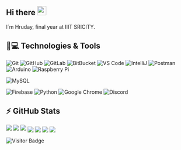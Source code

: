 ## Hi there <img src="https://media.giphy.com/media/hvRJCLFzcasrR4ia7z/giphy.gif" width="25px"></a>

I´m Hruday, final year at IIIT SRICITY.

## 🚀💻 Technologies & Tools

  ![Git](https://img.shields.io/badge/-Git-black?style=flat-square&logo=git)
  ![GitHub](https://img.shields.io/badge/-GitHub-181717?style=flat-square&logo=github)
  ![GitLab](https://img.shields.io/badge/-GitLab-FCA121?style=flat-square&logo=gitlab)
  ![BitBucket](https://img.shields.io/badge/-BitBucket-darkblue?style=flat-square&logo=bitbucket)
  ![VS Code](https://img.shields.io/badge/-VS%20Code-007ACC?style=flat-square&logo=visual-studio-code)
  ![IntelliJ](https://img.shields.io/badge/-IntelliJ%20IDEA-black?style=flat-square&logo=jetbrains)
  ![Postman](https://img.shields.io/badge/Postman-black?style=flat-square&logo=postman)
  ![Arduino](https://img.shields.io/badge/Arduino-black?style=flat-square&logo=arduino)
  ![Raspberry Pi](https://img.shields.io/badge/-Raspberry%20Pi-C51A4A?style=flat-square&logo=Raspberry-Pi)
  

  ![MySQL](https://img.shields.io/badge/-MySQL-black?style=flat-square&logo=mysql)


  ![Firebase](https://img.shields.io/badge/Firebase-black?style=flat-square&logo=firebase)
  ![Python](https://img.shields.io/badge/-Python-black?style=flat-square&logo=Python)
  ![Google Chrome](https://img.shields.io/badge/Chrome-black?style=flat-square&logo=google-chrome)
  ![Discord](https://img.shields.io/badge/Discord-black?style=flat-square&logo=discord)


## ⚡ GitHub Stats

<img align="left" src="https://github-readme-stats.vercel.app/api?username=HrudayGurijala&show_icons=true&count_private=true&theme=gruvbox" />
<img src="https://github-readme-stats.vercel.app/api/top-langs/?username=HrudayGurijala&layout=compact&count_private=true&theme=gruvbox" />
<img src="https://github-readme-stats.vercel.app/api/wakatime?username=HrudayGurijala&theme=gruvbox" />  
<a href="https://github.com/HrudayGurijala/Code-It-main" target="_blank"><img align="center" src="https://github-readme-stats.vercel.app/api/pin/?username=HrudayGurijala&repo=Code-It-main&theme=gruvbox""></a>
<a href="https://github.com/HrudayGurijala/learnflow" target="_blank"><img align="center" src="https://github-readme-stats.vercel.app/api/pin/?username=HrudayGurijala&repo=learnflow&theme=gruvbox""></a>
<a href="https://github.com/HrudayGurijala/blogmandi" target="_blank"><img align="center" src="https://github-readme-stats.vercel.app/api/pin/?username=HrudayGurijala&repo=blogmandi&theme=gruvbox""></a>
<a href="https://github.com/HrudayGurijala/PlantDiseaseRecognition" target="_blank"><img align="center" src="https://github-readme-stats.vercel.app/api/pin/?username=HrudayGurijala&repo=PlantDiseaseRecognition&theme=gruvbox""></a>  

![Visitor Badge](https://visitor-badge.laobi.icu/badge?page_id=HrudayGurijala.HrudayGurijala)
